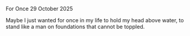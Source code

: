 For Once
29 October 2025

Maybe I just wanted
for once in my life
to hold my head above water,
to stand like a man on foundations
that cannot be toppled.